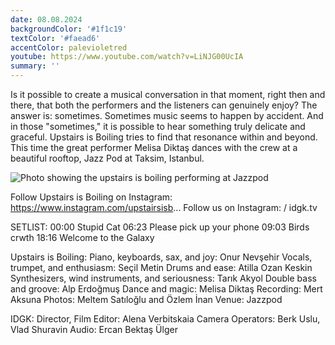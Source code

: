 ```yaml
---
date: 08.08.2024
backgroundColor: '#1f1c19'
textColor: '#faead6'
accentColor: palevioletred
youtube: https://www.youtube.com/watch?v=LiNJG00UcIA
summary: ''
---
```

Is it possible to create a musical conversation in that moment, right then and there, that both the performers and the listeners can genuinely enjoy? The answer is: sometimes. Sometimes music seems to happen by accident. And in those "sometimes," it is possible to hear something truly delicate and graceful. Upstairs is Boiling tries to find that resonance within and beyond. This time the great performer Melisa Diktaş dances with the crew at a beautiful rooftop, Jazz Pod at Taksim, Istanbul.

![Photo showing the upstairs is boiling performing at Jazzpod](IMG_1584.JPG)

Follow Upstairs is Boiling on Instagram: https://www.instagram.com/upstairsisb...
Follow us on Instagram:   / idgk.tv  

SETLIST:
00:00 Stupid Cat
06:23 Please pick up your phone
09:03 Birds crwth
18:16 Welcome to the Galaxy

Upstairs is Boiling: 
Piano, keyboards, sax, and joy: Onur Nevşehir
Vocals, trumpet, and enthusiasm: Seçil Metin
Drums and ease: Atilla Ozan Keskin
Synthesizers, wind instruments, and seriousness: Tarık Akyol
Double bass and groove: Alp Erdoğmuş
Dance and magic: Melisa Diktaş
Recording: Mert Aksuna
Photos: Meltem Satıloğlu and Özlem İnan
Venue: Jazzpod

IDGK:
Director, Film Editor: Alena Verbitskaia
Camera Operators: Berk Uslu, Vlad Shuravin
Audio: Ercan Bektaş Ülger